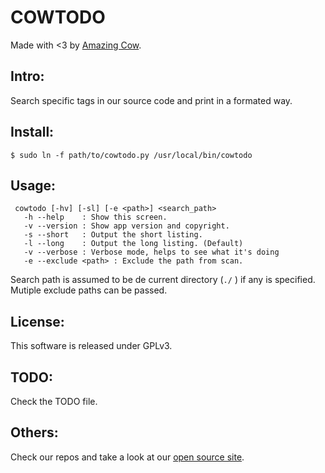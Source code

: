 COWTODO
====
Made with <3 by [Amazing Cow](http://www.amazingcow.com).

## Intro:
Search specific tags in our source code and print in a formated way.

## Install:
```$ sudo ln -f path/to/cowtodo.py /usr/local/bin/cowtodo```

## Usage:
```
 cowtodo [-hv] [-sl] [-e <path>] <search_path>
   -h --help    : Show this screen.
   -v --version : Show app version and copyright.
   -s --short   : Output the short listing.
   -l --long    : Output the long listing. (Default)
   -v --verbose : Verbose mode, helps to see what it's doing
   -e --exclude <path> : Exclude the path from scan.
```
Search path is assumed to be de current directory (```./``` ) if any is specified.  
Mutiple exclude paths can be passed.

## License:
This software is released under GPLv3.

## TODO:
Check the TODO file.

## Others:
Check our repos and take a look at our [open source site](http://opensource.amazingcow.com).

